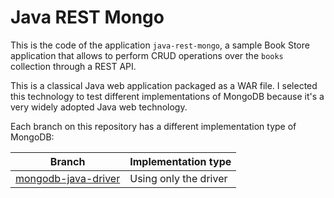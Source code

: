 # Java REST Mongo

This is the code of the application `java-rest-mongo`, a sample Book Store application that allows to perform CRUD operations over the `books` collection through a REST API.

This is a classical Java web application packaged as a WAR file. I selected this technology to test different implementations of MongoDB because it's a very widely adopted Java web technology.

Each branch on this repository has a different implementation type of MongoDB:

| Branch                                                                                         | Implementation type   |
| ---------------------------------------------------------------------------------------------- | --------------------- |
| [mongodb-java-driver](https://gitlab.com/java-samples/java-rest-mongo/tree/mongo-java-driver/) | Using only the driver |
